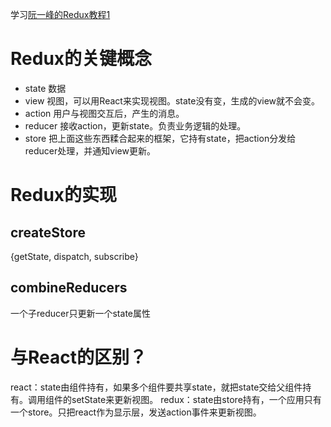 
学习[阮一峰的Redux教程1](http://www.ruanyifeng.com/blog/2016/09/redux_tutorial_part_one_basic_usages.html)

# Redux的关键概念
* state 数据
* view 视图，可以用React来实现视图。state没有变，生成的view就不会变。
* action 用户与视图交互后，产生的消息。
* reducer 接收action，更新state。负责业务逻辑的处理。
* store 把上面这些东西糅合起来的框架，它持有state，把action分发给reducer处理，并通知view更新。

# Redux的实现
## createStore
{getState, dispatch, subscribe}

## combineReducers
一个子reducer只更新一个state属性

# 与React的区别？
react：state由组件持有，如果多个组件要共享state，就把state交给父组件持有。调用组件的setState来更新视图。
redux：state由store持有，一个应用只有一个store。只把react作为显示层，发送action事件来更新视图。
